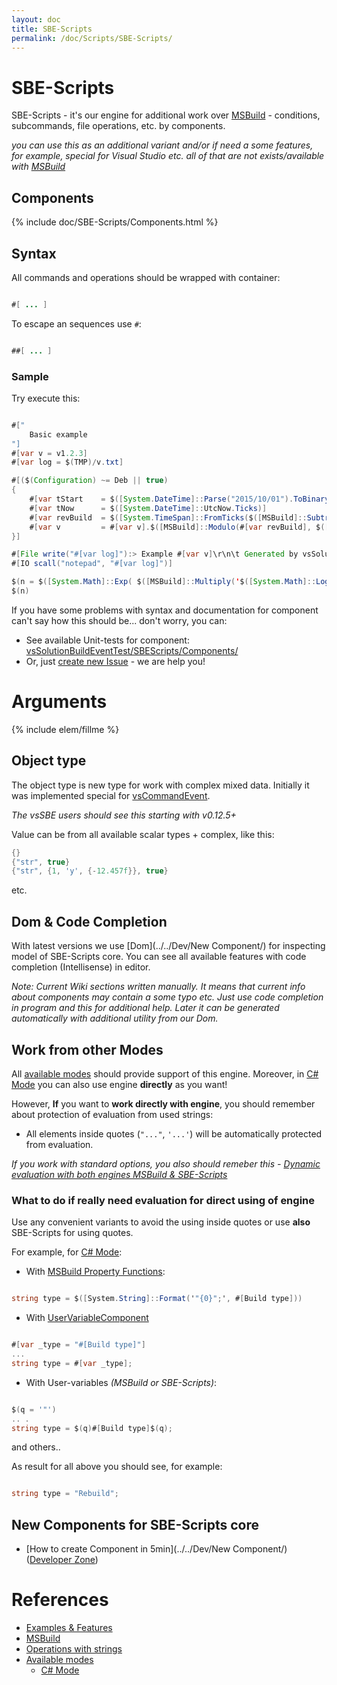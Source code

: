 ```yaml
---
layout: doc
title: SBE-Scripts
permalink: /doc/Scripts/SBE-Scripts/
---
```

# SBE-Scripts

SBE-Scripts - it's our engine for additional work over [MSBuild](../MSBuild/) - conditions, subcommands, file operations, etc. by components.

*you can use this as an additional variant and/or if need a some features, for example, special for Visual Studio etc. all of that are not exists/available with [MSBuild](../MSBuild/)*

## Components

{% include doc/SBE-Scripts/Components.html %}

## Syntax

All commands and operations should be wrapped with container:

```java 

#[ ... ]
```

To escape an sequences use `#`: 

```java 

##[ ... ]
```

### Sample

Try execute this:

```java

#["
    Basic example
"]
#[var v = v1.2.3]
#[var log = $(TMP)/v.txt]

#[($(Configuration) ~= Deb || true)
{
    #[var tStart    = $([System.DateTime]::Parse("2015/10/01").ToBinary())]
    #[var tNow      = $([System.DateTime]::UtcNow.Ticks)]
    #[var revBuild  = $([System.TimeSpan]::FromTicks($([MSBuild]::Subtract(#[var tNow], #[var tStart]))).TotalMinutes.ToString("0"))]
    #[var v         = #[var v].$([MSBuild]::Modulo(#[var revBuild], $([System.Math]::Pow(2, 14))))]
}]

#[File write("#[var log]"):> Example #[var v]\r\n\t Generated by vsSolutionBuildEvent]
#[IO scall("notepad", "#[var log]")]

$(n = $([System.Math]::Exp( $([MSBuild]::Multiply('$([System.Math]::Log(2))', 16).ToString().Replace(',', '.')) ).ToString("0")))
$(n)
```

If you have some problems with syntax and documentation for component can't say how this should be... don't worry, you can:

* See available Unit-tests for component: [vsSolutionBuildEventTest/SBEScripts/Components/](https://github.com/3F/vsSolutionBuildEvent/tree/master/vsSolutionBuildEventTest/SBEScripts/Components)
* Or, just [create new Issue](https://bitbucket.org/3F/vssolutionbuildevent/issues/new) - we are help you!

# Arguments

{% include elem/fillme %}

## Object type

The object type is new type for work with complex mixed data. Initially it was implemented special for [vsCommandEvent](http://vsce.r-eg.net).

*The vsSBE users should see this starting with v0.12.5+*

Value can be from all available scalar types + complex, like this:

```java
{}
{"str", true}
{"str", {1, 'y', {-12.457f}}, true}
```
etc.

## Dom & Code Completion

With latest versions we use [Dom](../../Dev/New Component/) for inspecting model of SBE-Scripts core. You can see all available features with code completion (Intellisense) in editor.

*Note: Current Wiki sections written manually. It means that current info about components may contain a some typo etc. 
Just use code completion in program and this for additional help. Later it can be generated automatically with additional utility from our Dom.*

## Work from other Modes

All [available modes](../../Modes/) should provide support of this engine. Moreover, in [C# Mode](../../Modes/CSharp/#work-with-msbuild-amp-sbe-scripts-engine) you can also use engine **directly** as you want!

However, **If** you want to **work directly with engine**, you should remember about protection of evaluation from used strings:

* All elements inside quotes (`"..."`, `'...'`) will be automatically protected from evaluation.

*If you work with standard options, you also should remeber this - [Dynamic evaluation with both engines MSBuild & SBE-Scripts](../../Features/Strings/#dynamic-evaluation-with-both-engines-msbuild-amp-sbe-scripts)*

### What to do if really need evaluation for direct using of engine

Use any convenient variants to avoid the using inside quotes or use **also** SBE-Scripts for using quotes.

For example, for [C# Mode](../../Modes/CSharp/):

* With [MSBuild Property Functions](http://msdn.microsoft.com/en-us/library/vstudio/dd633440%28v=vs.120%29.aspx):

```csharp 

string type = $([System.String]::Format('"{0}";', #[Build type]))
```

* With [UserVariableComponent](../SBE-Scripts/Components/UserVariableComponent/)

```csharp 

#[var _type = "#[Build type]"]
...
string type = #[var _type];
```

* With User-variables *(MSBuild or SBE-Scripts)*:

```csharp 

$(q = '"')
.. .
string type = $(q)#[Build type]$(q);
```

and others..

As result for all above you should see, for example:

```csharp

string type = "Rebuild";
```

## New Components for SBE-Scripts core

* [How to create Component in 5min](../../Dev/New Component/) ([Developer Zone](../../Dev/))

# References

* [Examples & Features](../../Examples/)
* [MSBuild](../MSBuild/)
* [Operations with strings](../../Features/Strings/)
* [Available modes](../../Modes/)
    * [C# Mode](../../Modes/CSharp/)
